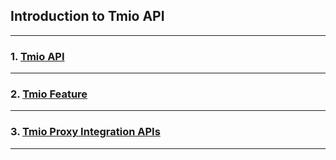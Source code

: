## Introduction to Tmio API

------

### 1. [Tmio API](tmio-api-en.md)

-----

### 2. [Tmio Feature](tmio-feature-en.md)

-----

### 3. [Tmio Proxy Integration APIs](tmio-proxy-en.md)

----

